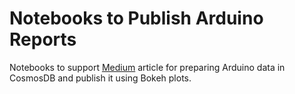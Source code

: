 # Notebooks to Publish Arduino Reports
Notebooks to support [Medium](https://paul-bruffett.medium.com/iot-azure-pipeline-part-2-7eff893e9b81) article for preparing Arduino data in CosmosDB and publish it using Bokeh plots.